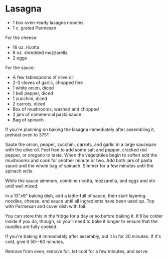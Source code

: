 # Lasagna

- 1 box oven-ready lasagna noodles
- 1 c. grated Parmesan

For the cheese:

- 16 oz. ricotta
- 8 oz. shredded mozzarella
- 2 eggs

For the sauce:

- A few tablespoons of olive oil
- 2-3 cloves of garlic, chopped fine
- 1 white onion, diced
- 1 bell pepper, diced
- 1 zucchini, diced
- 2 carrots, diced
- Box of mushrooms, washed and chopped
- 2 jars of commercial pasta sauce
- Bag of spinach

If you're planning on baking the lasagna immediately after assembling it,
preheat oven to 375°.

Saute the onion, pepper, zucchini, carrots, and garlic in a large saucepan with
the olive oil. Feel free to add some salt and pepper, cracked red pepper, or
oregano to taste. When the vegetables begin to soften add the mushrooms and cook
for another minute or two. Add both jars of pasta sauce and the whole bag of
spinach. Simmer for a few minutes until the spinach wilts.

While the sauce simmers, combine ricotta, mozzarella, and eggs and stir until
well mixed.

In a 13"x9" baking dish, add a ladle-full of sauce, then start layering noodles,
cheese, and sauce until all ingredients have been used up. Top with Parmesan and
cover dish with foil.

You can store this in the fridge for a day or so before baking it. It'll be
colder inside if you do, though, so you'll need to bake it longer to ensure that
the noodles are fully cooked.

If you're baking it immediately after assembly, put it in for 30 minutes. If
it's cold, give it 50--60 minutes.

Remove from oven, remove foil, let cool for a few minutes, and serve.
